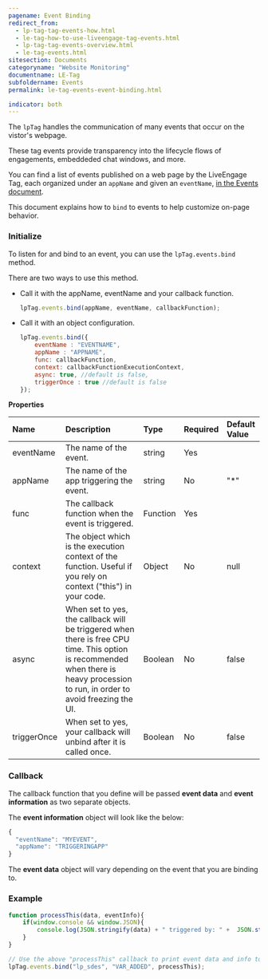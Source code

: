 ```yaml
---
pagename: Event Binding
redirect_from:
  - lp-tag-tag-events-how.html
  - le-tag-how-to-use-liveengage-tag-events.html
  - lp-tag-tag-events-overview.html
  - le-tag-events.html
sitesection: Documents
categoryname: "Website Monitoring"
documentname: LE-Tag
subfoldername: Events
permalink: le-tag-events-event-binding.html

indicator: both
---
```


The `lpTag` handles the communication of many events that occur on the vistor's webpage.

These tag events provide transparency into the lifecycle flows of engagements, embeddeded chat windows, and more. 

You can find a list of events published on a web page by the LiveEngage Tag, each organized under an `appName` and given an `eventName`, [in the Events document](le-tag-events-events.html).

This document explains how to `bind` to events to help customize on-page behavior.

### Initialize

To listen for and bind to an event, you can use the `lpTag.events.bind` method. 

There are two ways to use this method.

- Call it with the appName, eventName and your callback function.
    
    ```javascript
    lpTag.events.bind(appName, eventName, callbackFunction);
    ```

- Call it with an object configuration.

    ```javascript
    lpTag.events.bind({
        eventName : "EVENTNAME",
        appName : "APPNAME",
        func: callbackFunction,
        context: callbackFunctionExecutionContext,  
        async: true, //default is false,
        triggerOnce : true //default is false
    });
    ```

**Properties**

| Name | Description | Type  | Required | Default Value |
| :--- | :--- | :--- | :--- | :--- |
| eventName | The name of the event. | string | Yes | |
| appName | The name of the app triggering the event. | string | No | "*" |
|func | The callback function when the event is triggered. | Function | Yes | |
| context | The object which is the execution context of the function. Useful if you rely on context ("this") in your code. | Object | No | null |
| async | When set to yes, the callback will be triggered when there is free CPU time. This option is recommended when there is heavy procession to run, in order to avoid freezing the UI. | Boolean | No | false |
| triggerOnce  | When set to yes, your callback will unbind after it is called once.  | Boolean | No | false |

### Callback

The callback function that you define will be passed **event data** and **event information** as two separate objects.

The **event information** object will look like the below:

```javascript
{
  "eventName": "MYEVENT",
  "appName": "TRIGGERINGAPP"
}
```

The **event data** object will vary depending on the event that you are binding to.

### Example

```javascript
function processThis(data, eventInfo){
    if(window.console && window.JSON){
        console.log(JSON.stringify(data) + " triggered by: " +  JSON.stringify(eventInfo));
    }
}

// Use the above "processThis" callback to print event data and info to the console
lpTag.events.bind("lp_sdes", "VAR_ADDED", processThis);
```
